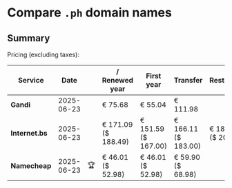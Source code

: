 # Compare `.ph` domain names

## Summary

Pricing (excluding taxes):

| Service | Date |  | / Renewed year | First year | Transfer | Restoration |
|--|--|--|--|--|--|--|
| **Gandi** | 2025-06-23 |  | € 75.68 | € 55.04 | € 111.98 |  |
| **Internet.bs** | 2025-06-23 |  | € 171.09<br>($ 188.49) | € 151.59<br>($ 167.00) | € 166.11<br>($ 183.00) | € 189.25<br>($ 208.49) |
| **Namecheap** | 2025-06-23 | 🏆 | € 46.01<br>($ 52.98) | € 46.01<br>($ 52.98) | € 59.90<br>($ 68.98) |  |
